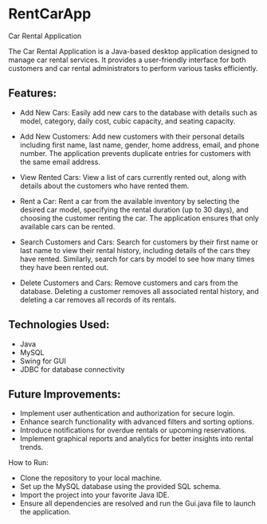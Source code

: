 # RentCarApp
Car Rental Application

The Car Rental Application is a Java-based desktop application designed to manage car rental services. It provides a user-friendly interface for both customers and car rental administrators to perform various tasks efficiently.
## Features:

- Add New Cars: Easily add new cars to the database with details such as model, category, daily cost, cubic capacity, and seating capacity.

- Add New Customers: Add new customers with their personal details including first name, last name, gender, home address, email, and phone number. The application prevents duplicate entries for customers with the same email address.

- View Rented Cars: View a list of cars currently rented out, along with details about the customers who have rented them.

- Rent a Car: Rent a car from the available inventory by selecting the desired car model, specifying the rental duration (up to 30 days), and choosing the customer renting the car. The application ensures that only available cars can be rented.

- Search Customers and Cars: Search for customers by their first name or last name to view their rental history, including details of the cars they have rented. Similarly, search for cars by model to see how many times they have been rented out.

- Delete Customers and Cars: Remove customers and cars from the database. Deleting a customer removes all associated rental history, and deleting a car removes all records of its rentals.

## Technologies Used:

- Java
- MySQL
- Swing for GUI
- JDBC for database connectivity

## Future Improvements:

- Implement user authentication and authorization for secure login.
- Enhance search functionality with advanced filters and sorting options.
- Introduce notifications for overdue rentals or upcoming reservations.
- Implement graphical reports and analytics for better insights into rental trends.

How to Run:

- Clone the repository to your local machine.
- Set up the MySQL database using the provided SQL schema.
- Import the project into your favorite Java IDE.
- Ensure all dependencies are resolved and run the Gui.java file to launch the application.
